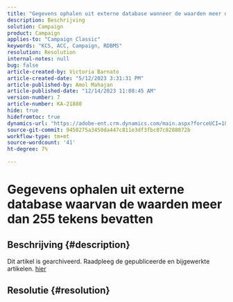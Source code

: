```yaml
---
title: "Gegevens ophalen uit externe database wanneer de waarden meer dan 255 tekens bedragen"
description: Beschrijving
solution: Campaign
product: Campaign
applies-to: "Campaign Classic"
keywords: "KCS, ACC, Campaign, RDBMS"
resolution: Resolution
internal-notes: null
bug: false
article-created-by: Victoria Barnato
article-created-date: "5/12/2023 3:31:31 PM"
article-published-by: Amol Mahajan
article-published-date: "12/14/2023 11:08:45 AM"
version-number: 7
article-number: KA-21880
hide: true
hidefromtoc: true
dynamics-url: "https://adobe-ent.crm.dynamics.com/main.aspx?forceUCI=1&pagetype=entityrecord&etn=knowledgearticle&id=45013b0b-daf0-ed11-8849-6045bd006ce9"
source-git-commit: 9450275a3450da447c811e3df3fbc07c8288872b
workflow-type: tm+mt
source-wordcount: '41'
ht-degree: 7%

---
```


# Gegevens ophalen uit externe database waarvan de waarden meer dan 255 tekens bevatten

## Beschrijving {#description}

Dit artikel is gearchiveerd. Raadpleeg de gepubliceerde en bijgewerkte artikelen. [hier](https://experienceleague.adobe.com/search.html#sort=relevancy)

## Resolutie {#resolution}

